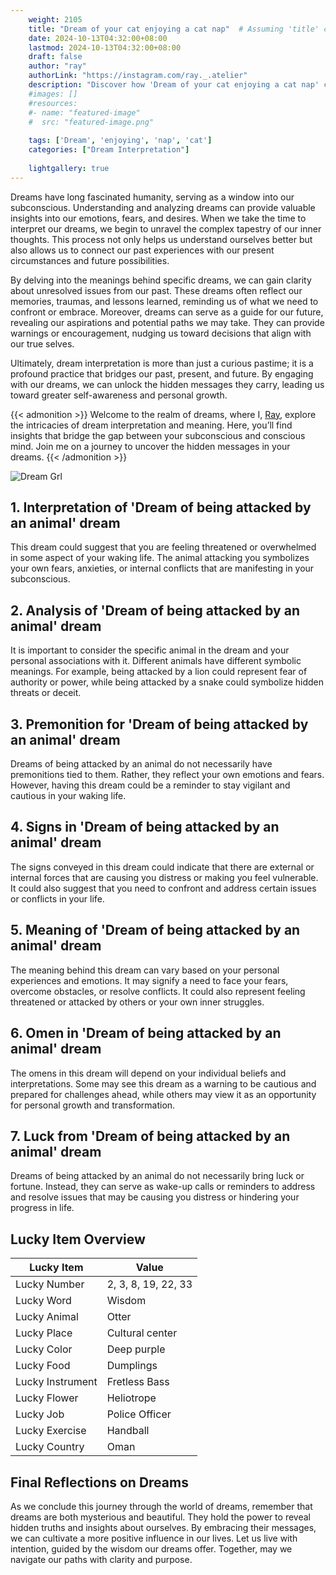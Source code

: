 ```yaml
---
    weight: 2105
    title: "Dream of your cat enjoying a cat nap"  # Assuming 'title' column exists
    date: 2024-10-13T04:32:00+08:00
    lastmod: 2024-10-13T04:32:00+08:00
    draft: false
    author: "ray"
    authorLink: "https://instagram.com/ray._.atelier"
    description: "Discover how 'Dream of your cat enjoying a cat nap' can interpret your future and uncover its significant meanings in your life."
    #images: []
    #resources:
    #- name: "featured-image"
    #  src: "featured-image.png"
    
    tags: ['Dream', 'enjoying', 'nap', 'cat']
    categories: ["Dream Interpretation"]
    
    lightgallery: true
---
```

    
Dreams have long fascinated humanity, serving as a window into our subconscious. Understanding and analyzing dreams can provide valuable insights into our emotions, fears, and desires. When we take the time to interpret our dreams, we begin to unravel the complex tapestry of our inner thoughts. This process not only helps us understand ourselves better but also allows us to connect our past experiences with our present circumstances and future possibilities.

By delving into the meanings behind specific dreams, we can gain clarity about unresolved issues from our past. These dreams often reflect our memories, traumas, and lessons learned, reminding us of what we need to confront or embrace. Moreover, dreams can serve as a guide for our future, revealing our aspirations and potential paths we may take. They can provide warnings or encouragement, nudging us toward decisions that align with our true selves.

Ultimately, dream interpretation is more than just a curious pastime; it is a profound practice that bridges our past, present, and future. By engaging with our dreams, we can unlock the hidden messages they carry, leading us toward greater self-awareness and personal growth.

{{< admonition >}}
Welcome to the realm of dreams, where I, [Ray](https://instagram.com/ray._.atelier), explore the intricacies of dream interpretation and meaning. Here, you’ll find insights that bridge the gap between your subconscious and conscious mind. Join me on a journey to uncover the hidden messages in your dreams.
{{< /admonition >}}

![Dream Grl](https://cdn.pixabay.com/photo/2017/11/02/03/35/gothic-2910057_1280.jpg "Dream Grl")

## 1. Interpretation of 'Dream of being attacked by an animal' dream
 This dream could suggest that you are feeling threatened or overwhelmed in some aspect of your waking life. The animal attacking you symbolizes your own fears, anxieties, or internal conflicts that are manifesting in your subconscious.

## 2. Analysis of 'Dream of being attacked by an animal' dream
 It is important to consider the specific animal in the dream and your personal associations with it. Different animals have different symbolic meanings. For example, being attacked by a lion could represent fear of authority or power, while being attacked by a snake could symbolize hidden threats or deceit.

## 3. Premonition for 'Dream of being attacked by an animal' dream
 Dreams of being attacked by an animal do not necessarily have premonitions tied to them. Rather, they reflect your own emotions and fears. However, having this dream could be a reminder to stay vigilant and cautious in your waking life.

## 4. Signs in 'Dream of being attacked by an animal' dream
 The signs conveyed in this dream could indicate that there are external or internal forces that are causing you distress or making you feel vulnerable. It could also suggest that you need to confront and address certain issues or conflicts in your life.

## 5. Meaning of 'Dream of being attacked by an animal' dream
 The meaning behind this dream can vary based on your personal experiences and emotions. It may signify a need to face your fears, overcome obstacles, or resolve conflicts. It could also represent feeling threatened or attacked by others or your own inner struggles.

## 6. Omen in 'Dream of being attacked by an animal' dream
 The omens in this dream will depend on your individual beliefs and interpretations. Some may see this dream as a warning to be cautious and prepared for challenges ahead, while others may view it as an opportunity for personal growth and transformation.

## 7. Luck from 'Dream of being attacked by an animal' dream
 Dreams of being attacked by an animal do not necessarily bring luck or fortune. Instead, they can serve as wake-up calls or reminders to address and resolve issues that may be causing you distress or hindering your progress in life.

## Lucky Item Overview
| Lucky Item          | Value              |
|---------------|--------------------|
| Lucky Number        | 2, 3, 8, 19, 22, 33  |
| Lucky Word          | Wisdom |
| Lucky Animal        | Otter |
| Lucky Place         | Cultural center     |
| Lucky Color         | Deep purple     |
| Lucky Food          | Dumplings      |
| Lucky Instrument    | Fretless Bass |
| Lucky Flower        | Heliotrope    |
| Lucky Job           | Police Officer       |
| Lucky Exercise      | Handball  |
| Lucky Country       | Oman    |


##  Final Reflections on Dreams

As we conclude this journey through the world of dreams, remember that dreams are both mysterious and beautiful. They hold the power to reveal hidden truths and insights about ourselves. By embracing their messages, we can cultivate a more positive influence in our lives. Let us live with intention, guided by the wisdom our dreams offer. Together, may we navigate our paths with clarity and purpose.

